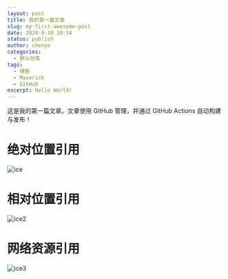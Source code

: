 ```yaml
---
layout: post
title: 我的第一篇文章
slug: my-first-awesome-post
date: 2020-9-30 10:34
status: publish
author: chenye
categories: 
  - 默认分类
tags: 
  - 博客
  - Maverick
  - GitHub
excerpt: Hello World!
---
```


这是我的第一篇文章。文章使用 GitHub 管理，并通过 GitHub Actions 自动构建与发布！

# 绝对位置引用
![ice](E:/BLOG/Blog-With-GitHub-Boilerplate/src/images/2.jpg)

# 相对位置引用
![ice2](../images/IMG_0039.jpeg)

# 网络资源引用
![ice3](http://pic.netbian.com//uploads/allimg/200602/235155-1591113115d492.jpg)